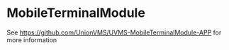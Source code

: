 # MobileTerminalModule 

See https://github.com/UnionVMS/UVMS-MobileTerminalModule-APP for more information

